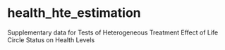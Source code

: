 # health_hte_estimation
Supplementary data for Tests of Heterogeneous Treatment Effect of Life Circle Status on Health Levels
